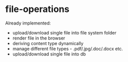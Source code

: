 # file-operations
Already implemented:
- upload/download single file into file system folder
- render file in the browser
- deriving content type dynamically
- manage different file types - .pdf/.jpg/.doc/.docx etc.
- upload/download single file into db
